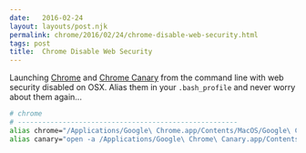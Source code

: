 ```yaml
---
date:   2016-02-24
layout: layouts/post.njk
permalink: chrome/2016/02/24/chrome-disable-web-security.html
tags: post
title:  Chrome Disable Web Security
---
```


Launching [Chrome](https://www.google.com/chrome/) and [Chrome Canary](https://www.google.co.uk/chrome/browser/canary.html) from the command line with web security disabled on OSX. Alias them in your `.bash_profile` and never worry about them again...

```bash
# chrome
# ------------------------------------------------------
alias chrome="/Applications/Google\ Chrome.app/Contents/MacOS/Google\ Chrome --disable-web-security"
alias canary="open -a /Applications/Google\ Chrome\ Canary.app/Contents/MacOS/Google\ Chrome\ Canary --args --disable-web-security --user-data-dir"
```
